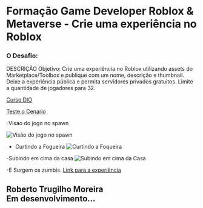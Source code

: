 # Formação Game Developer Roblox & Metaverse - Crie uma experiência no Roblox

### O Desafio:

DESCRIÇÃO
Objetivo: Crie uma experiência no Roblox utilizando assets do Marketplace/Toolbox e publique com um nome, descrição e thumbnail. Deixe a experiência pública e permita servidores privados gratuitos. Limite a quantidade de jogadores para 32.

[Curso DIO](https://dio.me/sign-up?ref=679F28G2PP)

[Teste o Cenario](https://www.roblox.com/games/12524878510/)
 
 -Visao do jogo no spawn
 
![Visão do jogo no spawn](https://i.imgur.com/8H8T2wV.jpeg)
- Curtindo a Fogueira
![Curtindo a Foqueira](https://i.imgur.com/sUMaAzC.jpeg)

-Subindo em cima da casa
![Subindo em cima da Casa](https://i.imgur.com/NHBheB8.jpeg)

-E Surgem os zumbis.
[Link para a experiência](https://www.roblox.com/games/10839032732/Zoombies-Island)

## Roberto Trugilho Moreira<br> Em desenvolvimento...
